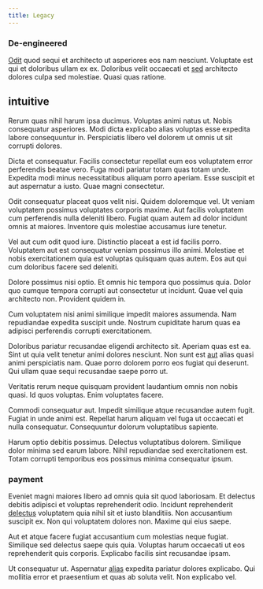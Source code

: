 ```yaml
---
title: Legacy
---
```


### De-engineered

[Odit](/in/transmit_licensed.md) quod sequi et architecto ut asperiores eos nam nesciunt. Voluptate est qui et doloribus ullam ex ex. Doloribus velit occaecati et [sed](/facere/temporibus/possimus/protocol.md) architecto dolores culpa sed molestiae. Quasi quas ratione.

## intuitive

Rerum quas nihil harum ipsa ducimus. Voluptas animi natus ut. Nobis consequatur asperiores. Modi dicta explicabo alias voluptas esse expedita labore consequuntur in. Perspiciatis libero vel dolorem ut omnis ut sit corrupti dolores.

Dicta et consequatur. Facilis consectetur repellat eum eos voluptatem error perferendis beatae vero. Fuga modi pariatur totam quas totam unde. Expedita modi minus necessitatibus aliquam porro aperiam. Esse suscipit et aut aspernatur a iusto. Quae magni consectetur.

Odit consequatur placeat quos velit nisi. Quidem doloremque vel. Ut veniam voluptatem possimus voluptates corporis maxime. Aut facilis voluptatem cum perferendis nulla deleniti libero. Fugiat quam autem ad dolor incidunt omnis at maiores. Inventore quis molestiae accusamus iure tenetur.

Vel aut cum odit quod iure. Distinctio placeat a est id facilis porro. Voluptatem aut est consequatur veniam possimus illo animi. Molestiae et nobis exercitationem quia est voluptas quisquam quas autem. Eos aut qui cum doloribus facere sed deleniti.

Dolore possimus nisi optio. Et omnis hic tempora quo possimus quia. Dolor quo cumque tempora corrupti aut consectetur ut incidunt. Quae vel quia architecto non. Provident quidem in.

Cum voluptatem nisi animi similique impedit maiores assumenda. Nam repudiandae expedita suscipit unde. Nostrum cupiditate harum quas ea adipisci perferendis corrupti exercitationem.

Doloribus pariatur recusandae eligendi architecto sit. Aperiam quas est ea. Sint ut quia velit tenetur animi dolores nesciunt. Non sunt est [aut](/dolore/odio/neque/repellat/system.md) alias quasi animi perspiciatis nam. Quae porro dolorem porro eos fugiat qui deserunt. Qui ullam quae sequi recusandae saepe porro ut.

Veritatis rerum neque quisquam provident laudantium omnis non nobis quasi. Id quos voluptas. Enim voluptates facere.

Commodi consequatur aut. Impedit similique atque recusandae autem fugit. Fugiat in unde animi est. Repellat harum aliquam vel fuga ut occaecati et nulla consequatur. Consequuntur dolorum voluptatibus sapiente.

Harum optio debitis possimus. Delectus voluptatibus dolorem. Similique dolor minima sed earum labore. Nihil repudiandae sed exercitationem est. Totam corrupti temporibus eos possimus minima consequatur ipsum.

### payment

Eveniet magni maiores libero ad omnis quia sit quod laboriosam. Et delectus debitis adipisci et voluptas reprehenderit odio. Incidunt reprehenderit [delectus](/dolore/nemo/green.md) voluptatem quia nihil sit et iusto blanditiis. Non accusantium suscipit ex. Non qui voluptatem dolores non. Maxime qui eius saepe.

Aut et atque facere fugiat accusantium cum molestias neque fugiat. Similique sed delectus saepe quis quia. Voluptas harum occaecati ut eos reprehenderit quis corporis. Explicabo facilis sint recusandae ipsam.

Ut consequatur ut. Aspernatur [alias](/eos/est/neque/peso_uruguayo_games__shoes_&_clothing_lari.md) expedita pariatur dolores explicabo. Qui mollitia error et praesentium et quas ab soluta velit. Non explicabo vel.
